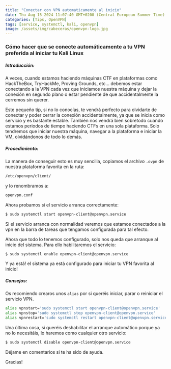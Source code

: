 ```yaml
---
title: "Conectar con VPN automaticamente al inicio"
date: Thu Aug 15 2024 11:07:40 GMT+0200 (Central European Summer Time)
categories: [Tips, OpenVPN]
tags: [service, systemctl, kali, openvpn]
image: /assets/img/cabeceras/openvpn-logo.jpg
---
```


### Cómo hacer que se conecte automáticamente a tu VPN preferida al iniciar tu Kali Linux

##### Introducción:

A veces, cuando estamos haciendo máquinas CTF en plataformas como HackTheBox, TryHackMe, Proving Grounds, etc... debemos estar conectando a la VPN cada vez que iniciamos nuestra máquina y dejar la conexión en segundo plano o estar pendiente de que accidentalmente la cerremos sin querer.

Este pequeño tip, si no lo conocías, te vendrá perfecto para olvidarte de conectar y poder cerrar la conexión accidentalmente, ya que se inicia como servicio y es bastante estable. También nos vendrá bien sobretodo cuando estamos periodos de tiempo haciendo CTFs en una sola plataforma. Solo tendremos que iniciar nuestra máquina, navegar a la plataforma e iniciar la VM, olvidándonos de todo lo demás.

##### Procedimiento:

La manera de conseguir esto es muy sencilla, copiamos el archivo `.ovpn` de nuestra plataforma favorita en la ruta:

```bash
/etc/openvpn/client/
```

y lo renombramos a:

```bash
openvpn.conf
```

Ahora probamos si el servicio arranca correctamente:

```bash
$ sudo systemctl start openvpn-client@openvpn.service
```

Si el servicio arranca con normalidad veremos que estamos conectados a la vpn en la barra de tareas que tengamos configurada para tal efecto.

Ahora que todo lo tenemos configurado, solo nos queda que arranque al inicio del sistema. Para ello habilitaremos el servicio:

```bash
$ sudo systemctl enable openvpn-client@openvpn.service
```

Y ya está! el sistema ya está configurado para iniciar tu VPN favorita al inicio!

##### Consejos:

Os recomiendo crearos unos `alias` por si queréis iniciar, parar o reiniciar el servicio VPN.

```bash
alias vpnstart='sudo systemctl start openvpn-client@openvpn.service'
alias vpnstop='sudo systemctl stop openvpn-client@openvpn.service'
alias vpnrestart='sudo systemctl restart openvpn-client@openvpn.service'
```

Una última cosa, si queréis deshabilitar el arranque automático porque ya no lo necesitáis, lo haremos como cualquier otro servicio: 

```bash
$ sudo systemctl disable openvpn-client@openvpn.service
```

Déjame en comentarios si te ha sido de ayuda.

Gracias!
